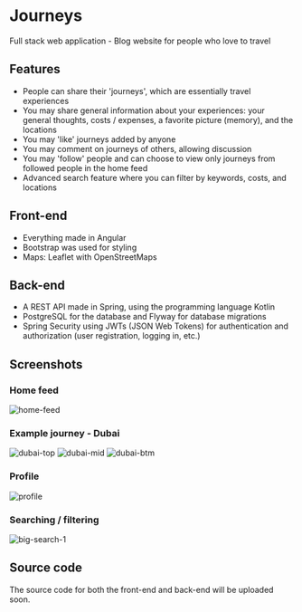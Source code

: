 # Journeys
Full stack web application - Blog website for people who love to travel

## Features
- People can share their 'journeys', which are essentially travel experiences
- You may share general information about your experiences: your general thoughts, costs / expenses, a favorite picture (memory), and the locations
- You may 'like' journeys added by anyone
- You may comment on journeys of others, allowing discussion
- You may 'follow' people and can choose to view only journeys from followed people in the home feed
- Advanced search feature where you can filter by keywords, costs, and locations

## Front-end
- Everything made in Angular
- Bootstrap was used for styling
- Maps: Leaflet with OpenStreetMaps

## Back-end
- A REST API made in Spring, using the programming language Kotlin
- PostgreSQL for the database and Flyway for database migrations
- Spring Security using JWTs (JSON Web Tokens) for authentication and authorization (user registration, logging in, etc.)

## Screenshots
### Home feed
![home-feed](https://user-images.githubusercontent.com/9514529/183602182-87dbbc7b-6391-4c64-815a-a4989b8fe582.png)

### Example journey - Dubai
![dubai-top](https://user-images.githubusercontent.com/9514529/183598870-4385c4d5-18dd-4cea-8d81-1feee3865381.png)
![dubai-mid](https://user-images.githubusercontent.com/9514529/183601286-8e40c4f2-6e7d-4e55-98e6-2e76192106c5.png)
![dubai-btm](https://user-images.githubusercontent.com/9514529/183601743-873a64fc-9272-4cfb-9dc1-d809bbd31b10.png)

### Profile
![profile](https://user-images.githubusercontent.com/9514529/183602791-7d089fdc-ba05-4187-b9a8-62137379797e.png)

### Searching / filtering
![big-search-1](https://user-images.githubusercontent.com/9514529/183603795-38c4c1c2-152d-4e44-b3c0-c19fadbbc859.png)

## Source code
The source code for both the front-end and back-end will be uploaded soon.
